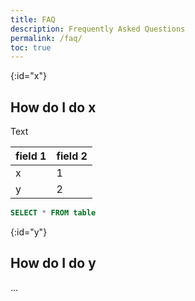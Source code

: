 ```yaml
---
title: FAQ
description: Frequently Asked Questions
permalink: /faq/
toc: true
---
```


{:id="x"}
## How do I do x

Text

field 1 | field 2
--- | ---
x | 1
y | 2

```SQL
SELECT * FROM table
```

{:id="y"}
## How do I do y

...
